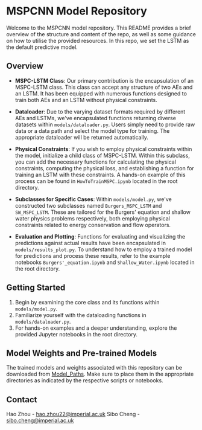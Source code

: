 # MSPCNN Model Repository

Welcome to the MSPCNN model repository. This README provides a brief overview of the structure and content of the repo, as well as some guidance on how to utilise the provided resources. In this repo, we set the LSTM as the default predictive model.

## Overview

- **MSPC-LSTM Class**: Our primary contribution is the encapsulation of an MSPC-LSTM class. This class can accept any structure of two AEs and an LSTM. It has been equipped with numerous functions designed to train both AEs and an LSTM without physical constraints.

- **Dataloader**: Due to the varying dataset formats required by different AEs and LSTMs, we've encapsulated functions returning diverse datasets within `models/dataloader.py`. Users simply need to provide raw data or a data path and select the model type for training. The appropriate dataloader will be returned automatically.

- **Physical Constraints**: If you wish to employ physical constraints within the model, initialize a child class of MSPC-LSTM. Within this subclass, you can add the necessary functions for calculating the physical constraints, computing the physical loss, and establishing a function for training an LSTM with these constraints. A hands-on example of this process can be found in `HowToTrainMSPC.ipynb` located in the root directory.

- **Subclasses for Specific Cases**: Within `models/model.py`, we've constructed two subclasses named `Burgers_MSPC_LSTM` and `SW_MSPC_LSTM`. These are tailored for the Burgers' equation and shallow water physics problems respectively, both employing physical constraints related to energy conservation and flow operators.

- **Evaluation and Plotting**: Functions for evaluating and visualizing the predictions against actual results have been encapsulated in `models/results_plot.py`. To understand how to employ a trained model for predictions and process these results, refer to the example notebooks `Burgers'_equation.ipynb` and `Shallow_Water.ipynb` located in the root directory.

## Getting Started

1. Begin by examining the core class and its functions within `models/model.py`.
2. Familiarize yourself with the dataloading functions in `models/dataloader.py`.
3. For hands-on examples and a deeper understanding, explore the provided Jupyter notebooks in the root directory.

## Model Weights and Pre-trained Models

The trained models and weights associated with this repository can be downloaded from [Model_Paths](https://1drv.ms/f/s!AsXCfra7D_MSzTbZvR8mIWTlK9Kt?e=bLgXgF). Make sure to place them in the appropriate directories as indicated by the respective scripts or notebooks.

## Contact

Hao Zhou - hao.zhou22@imperial.ac.uk
Sibo Cheng - sibo.cheng@imperial.ac.uk
